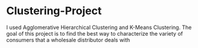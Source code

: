 # Clustering-Project
I used Agglomerative Hierarchical Clustering  and K-Means Clustering. The goal of this project is to find the best way to characterize the variety of consumers that a wholesale distributor deals with
